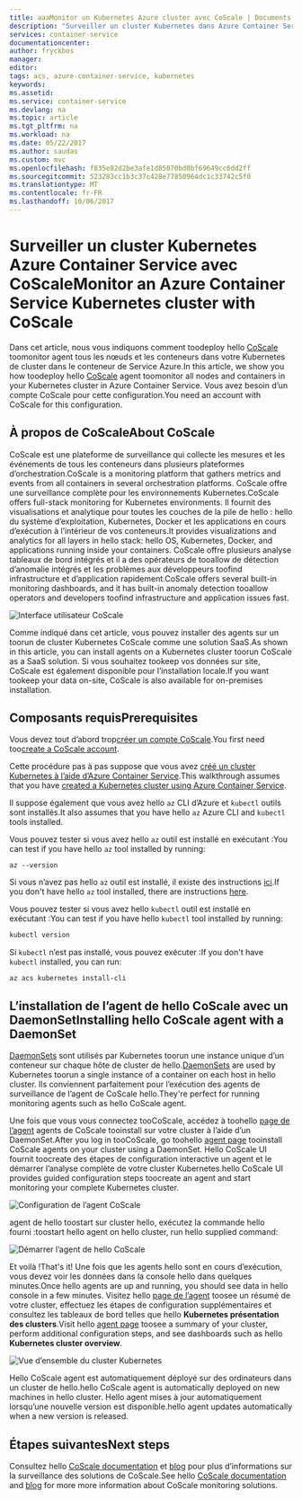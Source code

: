 ```yaml
---
title: aaaMonitor un Kubernetes Azure cluster avec CoScale | Documents Microsoft
description: "Surveiller un cluster Kubernetes dans Azure Container Service à l’aide de CoScale"
services: container-service
documentationcenter: 
author: fryckbos
manager: 
editor: 
tags: acs, azure-container-service, kubernetes
keywords: 
ms.assetid: 
ms.service: container-service
ms.devlang: na
ms.topic: article
ms.tgt_pltfrm: na
ms.workload: na
ms.date: 05/22/2017
ms.author: saudas
ms.custom: mvc
ms.openlocfilehash: f835e82d2be3afe1d85070bd0bf69649cc6dd2ff
ms.sourcegitcommit: 523283cc1b3c37c428e77850964dc1c33742c5f0
ms.translationtype: MT
ms.contentlocale: fr-FR
ms.lasthandoff: 10/06/2017
---
```

# <a name="monitor-an-azure-container-service-kubernetes-cluster-with-coscale"></a><span data-ttu-id="e3f90-103">Surveiller un cluster Kubernetes Azure Container Service avec CoScale</span><span class="sxs-lookup"><span data-stu-id="e3f90-103">Monitor an Azure Container Service Kubernetes cluster with CoScale</span></span>

<span data-ttu-id="e3f90-104">Dans cet article, nous vous indiquons comment toodeploy hello [CoScale](https://www.coscale.com/) toomonitor agent tous les nœuds et les conteneurs dans votre Kubernetes de cluster dans le conteneur de Service Azure.</span><span class="sxs-lookup"><span data-stu-id="e3f90-104">In this article, we show you how toodeploy hello [CoScale](https://www.coscale.com/) agent toomonitor all nodes and containers in your Kubernetes cluster in Azure Container Service.</span></span> <span data-ttu-id="e3f90-105">Vous avez besoin d’un compte CoScale pour cette configuration.</span><span class="sxs-lookup"><span data-stu-id="e3f90-105">You need an account with CoScale for this configuration.</span></span> 


## <a name="about-coscale"></a><span data-ttu-id="e3f90-106">À propos de CoScale</span><span class="sxs-lookup"><span data-stu-id="e3f90-106">About CoScale</span></span> 

<span data-ttu-id="e3f90-107">CoScale est une plateforme de surveillance qui collecte les mesures et les événements de tous les conteneurs dans plusieurs plateformes d’orchestration.</span><span class="sxs-lookup"><span data-stu-id="e3f90-107">CoScale is a monitoring platform that gathers metrics and events from all containers in several orchestration platforms.</span></span> <span data-ttu-id="e3f90-108">CoScale offre une surveillance complète pour les environnements Kubernetes.</span><span class="sxs-lookup"><span data-stu-id="e3f90-108">CoScale offers full-stack monitoring for Kubernetes environments.</span></span> <span data-ttu-id="e3f90-109">Il fournit des visualisations et analytique pour toutes les couches de la pile de hello : hello du système d’exploitation, Kubernetes, Docker et les applications en cours d’exécution à l’intérieur de vos conteneurs.</span><span class="sxs-lookup"><span data-stu-id="e3f90-109">It provides visualizations and analytics for all layers in hello stack: hello OS, Kubernetes, Docker, and applications running inside your containers.</span></span> <span data-ttu-id="e3f90-110">CoScale offre plusieurs analyse tableaux de bord intégrés et il a des opérateurs de tooallow de détection d’anomalie intégrés et les problèmes aux développeurs toofind infrastructure et d’application rapidement.</span><span class="sxs-lookup"><span data-stu-id="e3f90-110">CoScale offers several built-in monitoring dashboards, and it has built-in anomaly detection tooallow operators and developers toofind infrastructure and application issues fast.</span></span>

![Interface utilisateur CoScale](./media/container-service-kubernetes-coscale/coscale.png)

<span data-ttu-id="e3f90-112">Comme indiqué dans cet article, vous pouvez installer des agents sur un toorun de cluster Kubernetes CoScale comme une solution SaaS.</span><span class="sxs-lookup"><span data-stu-id="e3f90-112">As shown in this article, you can install agents on a Kubernetes cluster toorun CoScale as a SaaS solution.</span></span> <span data-ttu-id="e3f90-113">Si vous souhaitez tookeep vos données sur site, CoScale est également disponible pour l’installation locale.</span><span class="sxs-lookup"><span data-stu-id="e3f90-113">If you want tookeep your data on-site, CoScale is also available for on-premises installation.</span></span>


## <a name="prerequisites"></a><span data-ttu-id="e3f90-114">Composants requis</span><span class="sxs-lookup"><span data-stu-id="e3f90-114">Prerequisites</span></span>

<span data-ttu-id="e3f90-115">Vous devez tout d’abord trop[créer un compte CoScale](https://www.coscale.com/free-trial).</span><span class="sxs-lookup"><span data-stu-id="e3f90-115">You first need too[create a CoScale account](https://www.coscale.com/free-trial).</span></span>

<span data-ttu-id="e3f90-116">Cette procédure pas à pas suppose que vous avez [créé un cluster Kubernetes à l’aide d’Azure Container Service](container-service-kubernetes-walkthrough.md).</span><span class="sxs-lookup"><span data-stu-id="e3f90-116">This walkthrough assumes that you have [created a Kubernetes cluster using Azure Container Service](container-service-kubernetes-walkthrough.md).</span></span>

<span data-ttu-id="e3f90-117">Il suppose également que vous avez hello `az` CLI d’Azure et `kubectl` outils sont installés.</span><span class="sxs-lookup"><span data-stu-id="e3f90-117">It also assumes that you have hello `az` Azure CLI and `kubectl` tools installed.</span></span>

<span data-ttu-id="e3f90-118">Vous pouvez tester si vous avez hello `az` outil est installé en exécutant :</span><span class="sxs-lookup"><span data-stu-id="e3f90-118">You can test if you have hello `az` tool installed by running:</span></span>

```azurecli
az --version
```

<span data-ttu-id="e3f90-119">Si vous n’avez pas hello `az` outil est installé, il existe des instructions [ici](/cli/azure/install-azure-cli).</span><span class="sxs-lookup"><span data-stu-id="e3f90-119">If you don't have hello `az` tool installed, there are instructions [here](/cli/azure/install-azure-cli).</span></span>

<span data-ttu-id="e3f90-120">Vous pouvez tester si vous avez hello `kubectl` outil est installé en exécutant :</span><span class="sxs-lookup"><span data-stu-id="e3f90-120">You can test if you have hello `kubectl` tool installed by running:</span></span>

```bash
kubectl version
```

<span data-ttu-id="e3f90-121">Si `kubectl` n’est pas installé, vous pouvez exécuter :</span><span class="sxs-lookup"><span data-stu-id="e3f90-121">If you don't have `kubectl` installed, you can run:</span></span>

```azurecli
az acs kubernetes install-cli
```

## <a name="installing-hello-coscale-agent-with-a-daemonset"></a><span data-ttu-id="e3f90-122">L’installation de l’agent de hello CoScale avec un DaemonSet</span><span class="sxs-lookup"><span data-stu-id="e3f90-122">Installing hello CoScale agent with a DaemonSet</span></span>
<span data-ttu-id="e3f90-123">[DaemonSets](https://kubernetes.io/docs/concepts/workloads/controllers/daemonset/) sont utilisés par Kubernetes toorun une instance unique d’un conteneur sur chaque hôte de cluster de hello.</span><span class="sxs-lookup"><span data-stu-id="e3f90-123">[DaemonSets](https://kubernetes.io/docs/concepts/workloads/controllers/daemonset/) are used by Kubernetes toorun a single instance of a container on each host in hello cluster.</span></span>
<span data-ttu-id="e3f90-124">Ils conviennent parfaitement pour l’exécution des agents de surveillance de l’agent de CoScale hello.</span><span class="sxs-lookup"><span data-stu-id="e3f90-124">They're perfect for running monitoring agents such as hello CoScale agent.</span></span>

<span data-ttu-id="e3f90-125">Une fois que vous vous connectez tooCoScale, accédez à toohello [page de l’agent](https://app.coscale.com/) agents de CoScale tooinstall sur votre cluster à l’aide d’un DaemonSet.</span><span class="sxs-lookup"><span data-stu-id="e3f90-125">After you log in tooCoScale, go toohello [agent page](https://app.coscale.com/) tooinstall CoScale agents on your cluster using a DaemonSet.</span></span> <span data-ttu-id="e3f90-126">Hello CoScale UI fournit toocreate des étapes de configuration interactive un agent et le démarrer l’analyse complète de votre cluster Kubernetes.</span><span class="sxs-lookup"><span data-stu-id="e3f90-126">hello CoScale UI provides guided configuration steps toocreate an agent and start monitoring your complete Kubernetes cluster.</span></span>

![Configuration de l’agent CoScale](./media/container-service-kubernetes-coscale/installation.png)

<span data-ttu-id="e3f90-128">agent de hello toostart sur cluster hello, exécutez la commande hello fourni :</span><span class="sxs-lookup"><span data-stu-id="e3f90-128">toostart hello agent on hello cluster, run hello supplied command:</span></span>

![Démarrer l’agent de hello CoScale](./media/container-service-kubernetes-coscale/agent_script.png)

<span data-ttu-id="e3f90-130">Et voilà !</span><span class="sxs-lookup"><span data-stu-id="e3f90-130">That's it!</span></span> <span data-ttu-id="e3f90-131">Une fois que les agents hello sont en cours d’exécution, vous devez voir les données dans la console hello dans quelques minutes.</span><span class="sxs-lookup"><span data-stu-id="e3f90-131">Once hello agents are up and running, you should see data in hello console in a few minutes.</span></span> <span data-ttu-id="e3f90-132">Visitez hello [page de l’agent](https://app.coscale.com/) toosee un résumé de votre cluster, effectuez les étapes de configuration supplémentaires et consultez les tableaux de bord telles que hello **Kubernetes présentation des clusters**.</span><span class="sxs-lookup"><span data-stu-id="e3f90-132">Visit hello [agent page](https://app.coscale.com/) toosee a summary of your cluster, perform additional configuration steps, and see dashboards such as hello **Kubernetes cluster overview**.</span></span>

![Vue d’ensemble du cluster Kubernetes](./media/container-service-kubernetes-coscale/dashboard_clusteroverview.png)

<span data-ttu-id="e3f90-134">Hello CoScale agent est automatiquement déployé sur des ordinateurs dans un cluster de hello.</span><span class="sxs-lookup"><span data-stu-id="e3f90-134">hello CoScale agent is automatically deployed on new machines in hello cluster.</span></span> <span data-ttu-id="e3f90-135">Hello agent mises à jour automatiquement lorsqu’une nouvelle version est disponible.</span><span class="sxs-lookup"><span data-stu-id="e3f90-135">hello agent updates automatically when a new version is released.</span></span>


## <a name="next-steps"></a><span data-ttu-id="e3f90-136">Étapes suivantes</span><span class="sxs-lookup"><span data-stu-id="e3f90-136">Next steps</span></span>

<span data-ttu-id="e3f90-137">Consultez hello [CoScale documentation](http://docs.coscale.com/) et [blog](https://www.coscale.com/blog) pour plus d’informations sur la surveillance des solutions de CoScale.</span><span class="sxs-lookup"><span data-stu-id="e3f90-137">See hello [CoScale documentation](http://docs.coscale.com/) and [blog](https://www.coscale.com/blog) for more more information about CoScale monitoring solutions.</span></span> 

